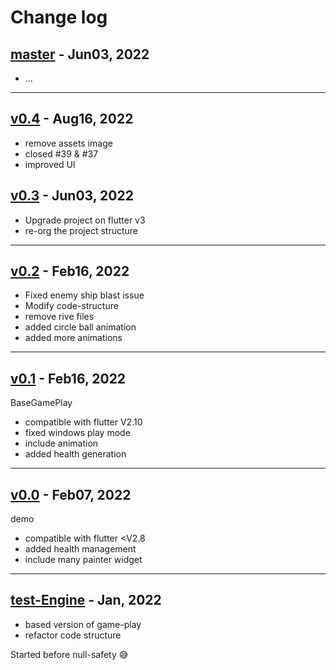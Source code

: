 # Change log

## [master](https://github.com/yeasin50/space_craft/tree/master) - Jun03, 2022
  
  - ...
  
----

## [v0.4](https://github.com/yeasin50/space_craft/tree/v0.4) - Aug16, 2022

- remove assets image
- closed #39 & #37
- improved UI

## [v0.3](https://github.com/yeasin50/space_craft/tree/v0.3) - Jun03, 2022

- Upgrade project on flutter v3
- re-org the project structure
  
----

## [v0.2](https://github.com/yeasin50/space_craft/tree/v0.2) - Feb16, 2022

- Fixed enemy ship blast issue
- Modify code-structure
- remove rive files
- added circle ball animation
- added more animations
  
----

## [v0.1](https://github.com/yeasin50/space_craft/tree/v0.1) - Feb16, 2022

BaseGamePlay

- compatible with flutter V2.10
- fixed windows play mode
- include animation
- added health generation
  
----

## [v0.0](https://github.com/yeasin50/space_craft/tree/v0.0) - Feb07, 2022

demo

- compatible with flutter <V2.8
- added health management  
- include many painter widget
  
----

## [test-Engine](https://github.com/yeasin50/space_craft/tree/test-Engine) - Jan, 2022

- based version of game-play
- refactor code structure

Started before null-safety 😅
